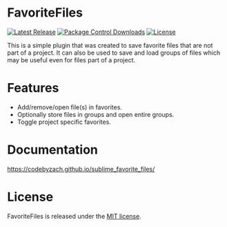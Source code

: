 # FavoriteFiles
[![Latest Release](https://img.shields.io/github/tag/CodeByZach/sublime_favorite_files.svg?label=version)](https://github.com/CodeByZach/sublime_favorite_files/releases)
[![Package Control Downloads][pc-image]][pc-link]
[![License][license-image]][license-link]

This is a simple plugin that was created to save favorite files that are not part of a project.  It can also be used to save and load groups of files which may be useful even for files part of a project.

# Features

- Add/remove/open file(s) in favorites.
- Optionally store files in groups and open entire groups.
- Toggle project specific favorites.

# Documentation

https://codebyzach.github.io/sublime_favorite_files/

# License

FavoriteFiles is released under the [MIT license](LICENSE).

[pc-image]: https://img.shields.io/packagecontrol/dt/FavoriteFiles.svg
[pc-link]: https://packagecontrol.io/packages/FavoriteFiles
[license-image]: https://img.shields.io/badge/license-MIT-blue.svg
[license-link]: LICENSE
